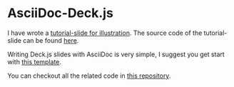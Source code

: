 AsciiDoc-Deck.js
================

I have wrote a [tutorial-slide for illustration](./tutorial-slide.html). The source code of the tutorial-slide can be found [here](./tutorial-slide.asciidoc).

Writing Deck.js slides with AsciiDoc is very simple, I suggest you get start with [this template](./example-template.asciidoc).

You can checkout all the related code in [this repository](https://github.com/houqp/asciidoc-deckjs).

